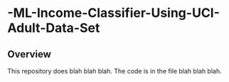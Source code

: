 # -ML-Income-Classifier-Using-UCI-Adult-Data-Set

## Overview

This repository does blah blah blah. The code is in the file blah blah blah. 

